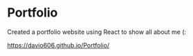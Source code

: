 # Portfolio

Created a portfolio website using React to show all about me (:

https://davio606.github.io/Portfolio/
